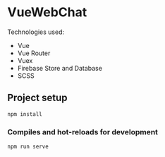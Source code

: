 # VueWebChat

Technologies used: 
- Vue
- Vue Router
- Vuex
- Firebase Store and Database
- SCSS

## Project setup
```
npm install
```

### Compiles and hot-reloads for development
```
npm run serve
```